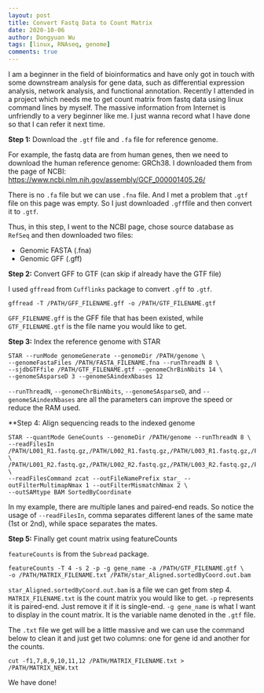 ```yaml
---
layout: post
title: Convert Fastq Data to Count Matrix
date: 2020-10-06
author: Dongyuan Wu
tags: [linux, RNAseq, genome]
comments: true
---
```


I am a beginner in the field of bioinformatics and have only got in touch with some downstream analysis for gene data, such as differential expression analysis, network analysis, and functional annotation. Recently I attended in a project which needs me to get count matrix from fastq data using linux command lines by myself. The massive information from Internet is unfriendly to a very beginner like me. I just wanna record what I have done so that I can refer it next time.

**Step 1:** Download the `.gtf` file and `.fa` file for reference genome.

For example, the fastq data are from human genes, then we need to download the human reference genome: GRCh38. I downloaded them from the page of NCBI: https://www.ncbi.nlm.nih.gov/assembly/GCF_000001405.26/

There is no `.fa` file but we can use `.fna` file. And I met a problem that `.gtf` file on this page was empty. So I just downloaded `.gff`file and then convert it to `.gtf`. 

Thus, in this step, I went to the NCBI page, chose source database as `RefSeq` and then downloaded two files:
- Genomic FASTA (.fna)
- Genomic GFF (.gff)

**Step 2:** Convert GFF to GTF (can skip if already have the GTF file)

I used `gffread` from `Cufflinks` package to convert `.gff` to `.gtf`.

```
gffread -T /PATH/GFF_FILENAME.gff -o /PATH/GTF_FILENAME.gtf
```

`GFF_FILENAME.gff` is the GFF file that has been existed, while `GTF_FILENAME.gtf` is the file name you would like to get.

**Step 3:** Index the reference genome with STAR

```
STAR --runMode genomeGenerate --genomeDir /PATH/genome \
--genomeFastaFiles /PATH/FASTA_FILENAME.fna --runThreadN 8 \
--sjdbGTFfile /PATH/GTF_FILENAME.gtf --genomeChrBinNbits 14 \
--genomeSAsparseD 3 --genomeSAindexNbases 12
```

`--runThreadN`, `--genomeChrBinNbits`, `--genomeSAsparseD`, and `--genomeSAindexNbases` are all the parameters can improve the speed or reduce the RAM used.

**Step 4: Align sequencing reads to the indexed genome

```
STAR --quantMode GeneCounts --genomeDir /PATH/genome --runThreadN 8 \
--readFilesIn /PATH/L001_R1.fastq.gz,/PATH/L002_R1.fastq.gz,/PATH/L003_R1.fastq.gz,/PATH/L004_R1.fastq.gz \
/PATH/L001_R2.fastq.gz,/PATH/L002_R2.fastq.gz,/PATH/L003_R2.fastq.gz,/PATH/L004_R2.fastq.gz \
--readFilesCommand zcat --outFileNamePrefix star_ --outFilterMultimapNmax 1 --outFilterMismatchNmax 2 \
--outSAMtype BAM SortedByCoordinate
```

In my example, there are multiple lanes and paired-end reads. So notice the usage of `--readFilesIn`, comma separates different lanes of the same mate (1st or 2nd), while space separates the mates.

**Step 5:** Finally get count matrix using featureCounts

`featureCounts` is from the `Subread` package.

```
featureCounts -T 4 -s 2 -p -g gene_name -a /PATH/GTF_FILENAME.gtf \
-o /PATH/MATRIX_FILENAME.txt /PATH/star_Aligned.sortedByCoord.out.bam
```

`star_Aligned.sortedByCoord.out.bam` is a file we can get from step 4. `MATRIX_FILENAME.txt` is the count matrix you would like to get. `-p` represents it is paired-end. Just remove it if it is single-end. `-g gene_name` is what I want to display in the count matrix. It is the variable name denoted in the `.gtf` file.

The `.txt` file we get will be a little massive and we can use the command below to clean it and just get two columns: one for gene id and another for the counts.

```
cut -f1,7,8,9,10,11,12 /PATH/MATRIX_FILENAME.txt > /PATH/MATRIX_NEW.txt
```

We have done!